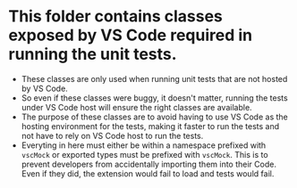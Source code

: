 # This folder contains classes exposed by VS Code required in running the unit tests.
* These classes are only used when running unit tests that are not hosted by VS Code.
* So even if these classes were buggy, it doesn't matter, running the tests under VS Code host will ensure the right classes are available.
* The purpose of these classes are to avoid having to use VS Code as the hosting environment for the tests, making it faster to run the tests and not have to rely on VS Code host to run the tests.
* Everyting in here must either be within a namespace prefixed with `vscMock` or exported types must be prefixed with `vscMock`.
This is to prevent developers from accidentally importing them into their Code. Even if they did, the extension would fail to load and tests would fail.
